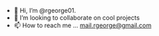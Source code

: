 - 👋 Hi, I’m @rgeorge01. 
- 💞️ I’m looking to collaborate on cool projects
- 📫 How to reach me ... mail.rgeorge@gmail.com

<!---
rgeorge01/rgeorge01 is a ✨ special ✨ repository because its `README.md` (this file) appears on your GitHub profile.
You can click the Preview link to take a look at your changes.
--->
